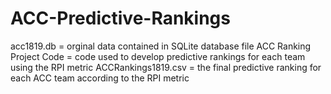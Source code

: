 # ACC-Predictive-Rankings
acc1819.db = orginal data contained in SQLite database file
ACC Ranking Project Code = code used to develop predictive rankings for each team using the RPI metric
ACCRankings1819.csv = the final predictive ranking for each ACC team according to the RPI metric
